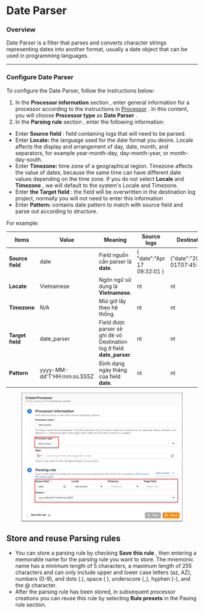 # Date Parser

### Overview

Date Parser is a filter that parses and converts character strings representing dates into another format, usually a date object that can be used in programming languages.

***

### Configure Date Parser

To configure the Date Parser, follow the instructions below:

1. In the **Processor information** section , enter general information for a processor according to the instructions in [Processor](https://docs-vngcloud-vn.translate.goog/vng-cloud-document/v/vn/vmonitor/dashboards/logs/lam-viec-voi-log-pipeline/processor) . In this content, you will choose **Processor type** as **Date Parser** .
2. In the **Parsing rule** section , enter the following information:

* Enter **Source field** : field containing logs that will need to be parsed.
* Enter **Locate:** the language used for the date format you desire. Locale affects the display and arrangement of day, date, month, and separators, for example year-month-day, day-month-year, or month-day-south.
* Enter **Timezone:** time zone of a geographical region. Timezone affects the value of dates, because the same time can have different date values ​​depending on the time zone. If you do not select **Locale** and **Timezone** , we will default to the system's Locale and Timezone.
* Enter **the Target field** : the field will be overwritten in the destination log project, normally you will not need to enter this information
* Enter **Pattern:** contains date pattern to match with source field and parse out according to structure.

For example:

<table data-full-width="true"><thead><tr><th>Items</th><th>Value</th><th>Meaning</th><th>Source logs</th><th>Destination logs</th></tr></thead><tbody><tr><td><strong>Source field</strong></td><td>date</td><td>Field nguồn cần parser là <strong>date</strong>.</td><td>{ "date":"Apr 17 09:32:01 }</td><td>{"date":"2023-08-01T07:45:11.130Z",}</td></tr><tr><td><strong>Locate</strong></td><td>Vietnamese</td><td>Ngôn ngữ sử dụng là <strong>Vietnamese</strong>.</td><td>nt</td><td>nt</td></tr><tr><td><strong>Timezone</strong></td><td>N/A</td><td>Múi giờ lấy theo hệ thống.</td><td>nt</td><td>nt</td></tr><tr><td><strong>Target field</strong></td><td>date_parser</td><td>Field được parser sẽ ghi đè vô Destination log ở field <strong>date_parser</strong>.</td><td>nt</td><td>nt</td></tr><tr><td><strong>Pattern</strong></td><td>yyyy-MM-dd'T'HH:mm:ss.SSSZ</td><td>Định dạng ngày tháng của field <strong>date</strong>.</td><td>nt</td><td>nt</td></tr></tbody></table>

<figure><img src="../../../../../.gitbook/assets/image (5).png" alt=""><figcaption></figcaption></figure>

## Store and reuse Parsing rules <a href="#luu-tru-va-tai-su-dung-parsing-rule" id="luu-tru-va-tai-su-dung-parsing-rule"></a>

* You can store a parsing rule by checking **Save this rule** , then entering a memorable name for the parsing rule you want to store. The mnemonic name has a minimum length of 5 characters, a maximum length of 255 characters and can only include upper and lower case letters (az, AZ), numbers (0-9), and dots (.), space ( ), underscore (\_), hyphen (-), and the @ character.
* After the parsing rule has been stored, in subsequent processor creations you can reuse this rule by selecting **Rule presets** in the Pasing rule section.
